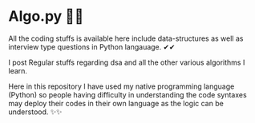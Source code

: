 # Algo.py 👀👀

All the coding stuffs is available here include data-structures as well  as interview type questions in Python langauage. ✔✔

I post Regular stuffs regarding dsa and all the other various algorithms I learn.

Here in this repository I have used my native programming language (Python) so people having difficulty in understanding the code syntaxes may deploy their codes in their own language as the logic can be understood. ✨✨ 
